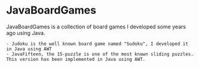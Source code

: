 # JavaBoardGames
JavaBoardGames is a collection of board games I developed some years ago using Java.

    - Judoku is the well known board game named "Sudoku", I developed it in Java using AWT
    - JavaFifteen, the 15-puzzle is one of the most known sliding puzzles. This version has been implemented in Java using AWT.
